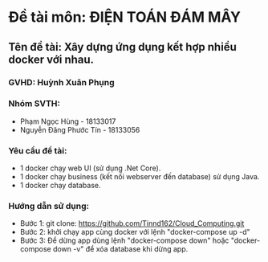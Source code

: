 # Đề tài môn: ĐIỆN TOÁN ĐÁM MÂY
## Tên đề tài: Xây dựng ứng dụng kết hợp nhiều docker với nhau.
### GVHD: Huỳnh Xuân Phụng
### Nhóm SVTH:
  - Phạm Ngọc Hùng - 18133017
  - Nguyễn Đăng Phước Tín - 18133056
### Yêu cầu đề tài:
  - 1 docker chạy web UI (sử dụng .Net Core).
  - 1 docker chạy business (kết nối webserver đến database) sử dụng Java.
  - 1 docker chạy database.
### Hướng dẫn sử dụng:
  - Bước 1: git clone: https://github.com/Tinnd162/Cloud_Computing.git
  - Bước 2: khởi chạy app cùng docker với lệnh "docker-compose up -d"
  - Bước 3: Để dừng app dùng lệnh "docker-compose down" hoặc "docker-compose down -v" để xóa database khi dừng app.
